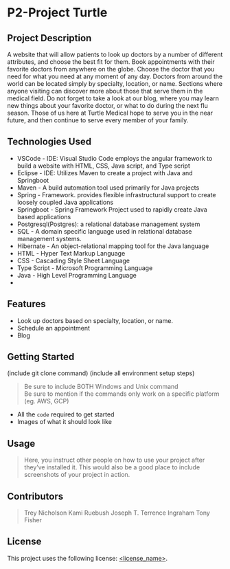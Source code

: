 # P2-Project Turtle

## Project Description
A website that will allow patients to look up doctors by a number of different attributes, and choose the best fit for them. Book appointments with their favorite doctors from anywhere on the globe. Choose the doctor that you need for what you need at any moment of any day. Doctors from around the world can be located simply by specialty, location, or name. Sections where anyone visiting can discover more about those that serve them in the medical field. Do not forget to take a look at our blog, where you may learn new things about your favorite doctor, or what to do during the next flu season. Those of us here at Turtle Medical hope to serve you in the near future, and then continue to serve every member of your family.


## Technologies Used
* VSCode - IDE: Visual Studio Code employs the angular framework to build a
    website with HTML, CSS, Java script, and Type script
* Eclipse - IDE: Utilizes Maven to create a project with Java and Springboot
* Maven - A build automation tool used primarily for Java projects
* Spring - Framework. provides flexible infrastructural support to create
    loosely coupled Java applications
* Springboot - Spring Framework Project used to rapidly create Java based
    applications
* Postgresql(Postgres): a relational database management system
* SQL - A domain specific language used in relational database management
    systems.
* Hibernate - An object-relational mapping tool for the Java language
* HTML - Hyper Text Markup Language
* CSS - Cascading Style Sheet Language
* Type Script - Microsoft Programming Language
* Java - High Level Programming Language
* 

## Features
* Look up doctors based on specialty, location, or name.
* Schedule an appointment
* Blog


## Getting Started
   
(include git clone command)
(include all environment setup steps)

> Be sure to include BOTH Windows and Unix command  
> Be sure to mention if the commands only work on a specific platform (eg. AWS, GCP)

- All the `code` required to get started
- Images of what it should look like

## Usage

> Here, you instruct other people on how to use your project after they’ve installed it. This would also be a good place to include screenshots of your project in action.

## Contributors

> Trey Nicholson
> Kami Ruebush
> Joseph T.
> Terrence Ingraham
> Tony Fisher

## License

This project uses the following license: [<license_name>](<link>).

